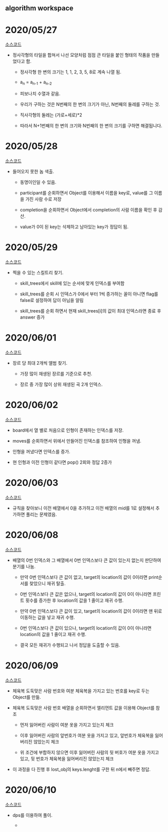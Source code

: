 ## algorithm workspace



# 2020/05/27

[소스코드](./TileOrnament.js)

+ 정사각형의 타일을 합쳐서 나선 모양처럼 점점 큰 타일을 붙인 형태의 작품을 만들었다고 함.

  + 정사각형 한 변의 크기는 1, 1, 2, 3, 5, 8로 계속 나열 됨.

  + a<sub>n</sub> = a<sub>n-1</sub> + a<sub>n-2</sub>

  + 피보나치 수열과 같음.

    

  + 우리가 구하는 것은 N번째의 한 변의 크기가 아닌, N번째의 둘레를 구하는 것.

  + 직사각형의 둘레는 (가로+세로)*2

    

  + 따라서 N+1번째의 한 변의 크기와 N번째의 한 변의 크기를 구하면 해결됩니다.

# 2020/05/28

[소스코드](./UncompletedPlayer.js)

+ 들어오지 못한 놈 색출.

  + 동명이인일 수 있음.

  + participant를 순회하면서 Object를 이용해서 이름을 key로, value를 그 이름을 가진 사람 수로 저장

  + completion을 순회하면서 Object에서 completion의 사람 이름을 확인 후 감산.

  + value가 0이 된 key는 삭제하고 남아있는 key가 정답이 됨.


# 2020/05/29

[소스코드](./SkillTree.js)

+ 찍을 수 있는 스킬트리 찾기.

  + skill_trees에서 skill에 있는 순서에 맞게 인덱스를 부여함

  + skill_trees를 순회 시 인덱스가 0에서 부터 1씩 증가하는 꼴이 아니면 flag를 false로 설정하여 답이 아님을 알림

  + skill_trees를 순회 하면서 현재 skill_trees[i]의 값이 최대 인덱스라면 종료 후 answer 증가

# 2020/06/01

[소스코드](./BestAlbum.js)

+ 장르 당 최대 2개씩 앨범 찾기.

  + 가장 많이 재생된 장르를 기준으로 추천.

  + 장르 중 가장 많이 상위 재생된 곡 2개 인덱스.

# 2020/06/02

[소스코드](./ClawMachineGame.js)

+ board에서 열 별로 처음으로 인형이 존재하는 인덱스를 저장.

+ moves를 순회하면서 위에서 만들어진 인덱스를 참조하여 인형을 꺼냄.

+ 인형을 꺼냈다면 인덱스를 증가.

+ 현 인형과 이전 인형이 같다면 pop() 2회와 정답 2증가

# 2020/06/03

[소스코드](./Origami.js)

+ 규칙을 찾아보니 이전 배열에서 0을 추가하고 이전 배열의 mid를 1로 설정해서 추가하면 풀리는 문제였음.

# 2020/06/08

[소스코드](./Printer.js)

+ 배열의 0번 인덱스와 그 배열에서 0번 인덱스보다 큰 값이 있는지 없는지 판단하여 분기를 나눔.

  + 만약 0번 인덱스보다 큰 값이 없고, target의 location의 값이 0이라면 print순서를 찾았으니 재귀 탈출.

  + 0번 인덱스보다 큰 값은 없으나, target의 location의 값이 0이 아니라면 프린트 횟수를 증가한 후 location의 값을 1 줄이고 재귀 수행.

  + 만약 0번 인덱스보다 큰 값이 있고, target의 location의 값이 0이라면 맨 뒤로 이동하는 값을 넣고 재귀 수행.

  + 0번 인덱스보다 큰 값이 있으나, target의 location의 값이 0이 아니라면 location의 값을 1 줄이고 재귀 수행.

  + 결국 모든 재귀가 수행되고 나서 정답을 도출할 수 있음.

# 2020/06/09

[소스코드](./WorkoutClothes.js)

+ 체육복 도둑맞은 사람 번호와 여분 체육복을 가지고 있는 번호를 key로 두는 Object를 만듦.

+ 체육복 도둑맞은 사람 번호 배열을 순회하면서 엘리먼트 값을 이용해 Object를 참조

  + 먼저 잃어버린 사람이 여분 옷을 가지고 있는지 체크

  + 이후 잃어버린 사람의 앞번호가 여분 옷을 가지고 있고, 앞번호가 체육복을 잃어버리진 않았는지 체크

  + 위 조건에 부합하지 않으면 이후 잃어버린 사람의 뒷 버호가 여분 옷을 가지고 있고, 뒷 번호가 체육복을 잃어버리진 않았는지 체크

+ 이 과정을 다 진행 후 lost_obj의 keys.lenght를 구한 뒤 n에서 빼주면 정답.

# 2020/06/10

[소스코드](./WordTranslate.js)

+ dps를 이용하여 풀이.

  +